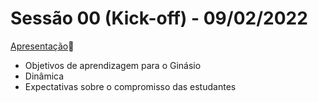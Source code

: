 # Sessão 00 (Kick-off) - 09/02/2022

[Apresentação](https://docs.google.com/presentation/d/e/2PACX-1vRWtskcirRG2bNlUWUrTmf5lBaC2tgW69EPI-KqkZS5OBZubX9xNR3n8ZWPmm3fKLDbSSWjuQOM1fa3/pub?start=false&loop=false&delayms=3000)🔗

- Objetivos de aprendizagem para o Ginásio
- Dinâmica
- Expectativas sobre o compromisso das estudantes
